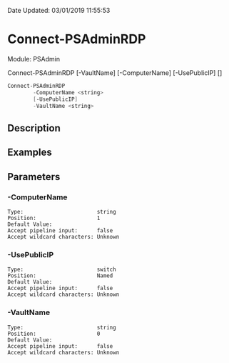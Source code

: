 ﻿Date Updated: 03/01/2019 11:55:53

# Connect-PSAdminRDP
Module: PSAdmin


Connect-PSAdminRDP [-VaultName] <string> [-ComputerName] <string> [-UsePublicIP] [<CommonParameters>]


``` powershell
Connect-PSAdminRDP
        -ComputerName <string>
        [-UsePublicIP]
        -VaultName <string>
```

## Description


## Examples
## Parameters

### \-ComputerName

```
Type:                       string  
Position:                   1  
Default Value:                
Accept pipeline input:      false  
Accept wildcard characters: Unknown  
```
### \-UsePublicIP

```
Type:                       switch  
Position:                   Named  
Default Value:                
Accept pipeline input:      false  
Accept wildcard characters: Unknown  
```
### \-VaultName

```
Type:                       string  
Position:                   0  
Default Value:                
Accept pipeline input:      false  
Accept wildcard characters: Unknown  
```

